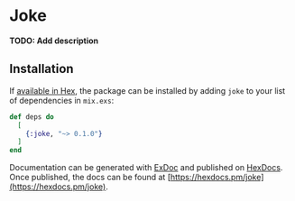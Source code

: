 # Joke

**TODO: Add description**

## Installation

If [available in Hex](https://hex.pm/docs/publish), the package can be installed
by adding `joke` to your list of dependencies in `mix.exs`:

```elixir
def deps do
  [
    {:joke, "~> 0.1.0"}
  ]
end
```

Documentation can be generated with [ExDoc](https://github.com/elixir-lang/ex_doc)
and published on [HexDocs](https://hexdocs.pm). Once published, the docs can
be found at [https://hexdocs.pm/joke](https://hexdocs.pm/joke).

